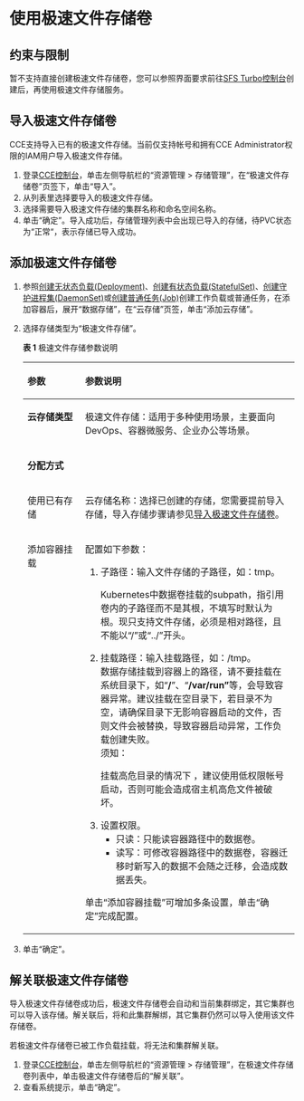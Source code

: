 # 使用极速文件存储卷<a name="cce_01_0271"></a>

## 约束与限制<a name="section121371740152514"></a>

暂不支持直接创建极速文件存储卷，您可以参照界面要求前往[SFS Turbo控制台](https://storage.huaweicloud.com/sfs/?locale=zh-cn#/sfsnew/create)创建后，再使用极速文件存储服务。

## 导入极速文件存储卷<a name="section57261325121712"></a>

CCE支持导入已有的极速文件存储。当前仅支持帐号和拥有CCE Administrator权限的IAM用户导入极速文件存储。

1.  登录[CCE控制台](https://console.huaweicloud.com/cce2.0/?utm_source=helpcenter)，单击左侧导航栏的“资源管理 \> 存储管理”，在“极速文件存储卷”页签下，单击“导入”。
2.  从列表里选择要导入的极速文件存储。
3.  选择需要导入极速文件存储的集群名称和命名空间名称。
4.  单击“确定”。导入成功后，存储管理列表中会出现已导入的存储，待PVC状态为“正常“，表示存储已导入成功。

## 添加极速文件存储卷<a name="section1972814252174"></a>

1.  参照[创建无状态负载\(Deployment\)](创建无状态负载(Deployment).md)、[创建有状态负载\(StatefulSet\)](创建有状态负载(StatefulSet).md)、[创建守护进程集\(DaemonSet\)](创建守护进程集(DaemonSet).md)或[创建普通任务\(Job\)](创建普通任务(Job).md)创建工作负载或普通任务，在添加容器后，展开“数据存储”，在“云存储”页签，单击“添加云存储”。
2.  选择存储类型为“极速文件存储”。

    **表 1**  极速文件存储参数说明

    <a name="table106329214305"></a>
    <table><thead align="left"><tr id="row563314217308"><th class="cellrowborder" valign="top" width="21.22%" id="mcps1.2.3.1.1"><p id="p6980173063015"><a name="p6980173063015"></a><a name="p6980173063015"></a>参数</p>
    </th>
    <th class="cellrowborder" valign="top" width="78.78%" id="mcps1.2.3.1.2"><p id="p159919308305"><a name="p159919308305"></a><a name="p159919308305"></a>参数说明</p>
    </th>
    </tr>
    </thead>
    <tbody><tr id="row1163319233013"><td class="cellrowborder" valign="top" width="21.22%" headers="mcps1.2.3.1.1 "><p id="p115143193013"><a name="p115143193013"></a><a name="p115143193013"></a><strong id="b18953123013"><a name="b18953123013"></a><a name="b18953123013"></a>云存储类型</strong></p>
    </td>
    <td class="cellrowborder" valign="top" width="78.78%" headers="mcps1.2.3.1.2 "><p id="p121516314309"><a name="p121516314309"></a><a name="p121516314309"></a>极速文件存储：适用于多种使用场景，主要面向DevOps、容器微服务、企业办公等场景。</p>
    </td>
    </tr>
    <tr id="row66347223017"><td class="cellrowborder" colspan="2" valign="top" headers="mcps1.2.3.1.1 mcps1.2.3.1.2 "><p id="p16500411311"><a name="p16500411311"></a><a name="p16500411311"></a><strong id="b1545413118"><a name="b1545413118"></a><a name="b1545413118"></a>分配方式</strong></p>
    </td>
    </tr>
    <tr id="row176349219305"><td class="cellrowborder" valign="top" width="21.22%" headers="mcps1.2.3.1.1 "><p id="p76314443112"><a name="p76314443112"></a><a name="p76314443112"></a>使用已有存储</p>
    </td>
    <td class="cellrowborder" valign="top" width="78.78%" headers="mcps1.2.3.1.2 "><p id="p106916420316"><a name="p106916420316"></a><a name="p106916420316"></a>云存储名称：选择已创建的存储，您需要提前导入存储，导入存储步骤请参见<a href="#section57261325121712">导入极速文件存储卷</a>。</p>
    </td>
    </tr>
    <tr id="row96341218301"><td class="cellrowborder" valign="top" width="21.22%" headers="mcps1.2.3.1.1 "><p id="p27719473117"><a name="p27719473117"></a><a name="p27719473117"></a>添加容器挂载</p>
    </td>
    <td class="cellrowborder" valign="top" width="78.78%" headers="mcps1.2.3.1.2 "><p id="p4174161519591"><a name="p4174161519591"></a><a name="p4174161519591"></a>配置如下参数：</p>
    <a name="ol14514160165311"></a><a name="ol14514160165311"></a><ol id="ol14514160165311"><li>子路径：输入文件存储的子路径，如：tmp。<p id="p1623933918316"><a name="p1623933918316"></a><a name="p1623933918316"></a>Kubernetes中数据卷挂载的subpath，指引用卷内的子路径而不是其根，不填写时默认为根。现只支持文件存储，必须是相对路径，且不能以“/”或“../”开头。</p>
    </li><li>挂载路径：输入挂载路径，如：/tmp。<div class="p" id="p45501641058"><a name="p45501641058"></a><a name="p45501641058"></a>数据存储挂载到容器上的路径，请不要挂载在系统目录下，如“<strong id="b1856425415417"><a name="b1856425415417"></a><a name="b1856425415417"></a>/</strong>”、“<strong id="b556495410418"><a name="b556495410418"></a><a name="b556495410418"></a>/var/run”</strong>等，会导致容器异常。建议挂载在空目录下，若目录不为空，请确保目录下无影响容器启动的文件，否则文件会被替换，导致容器启动异常，工作负载创建失败。<div class="notice" id="note8564354147"><a name="note8564354147"></a><a name="note8564354147"></a><span class="noticetitle"> 须知： </span><div class="noticebody"><p id="p85554241956"><a name="p85554241956"></a><a name="p85554241956"></a>挂载高危目录的情况下 ，建议使用低权限帐号启动，否则可能会造成宿主机高危文件被破坏。</p>
    </div></div>
    </div>
    </li><li>设置权限。<a name="ul1651480165315"></a><a name="ul1651480165315"></a><ul id="ul1651480165315"><li>只读：只能读容器路径中的数据卷。</li><li>读写：可修改容器路径中的数据卷，容器迁移时新写入的数据不会随之迁移，会造成数据丢失。</li></ul>
    </li></ol>
    <p id="p165839491213"><a name="p165839491213"></a><a name="p165839491213"></a>单击<span class="uicontrol" id="uicontrol14826429075"><a name="uicontrol14826429075"></a><a name="uicontrol14826429075"></a>“添加容器挂载”</span>可增加多条设置，单击<span class="uicontrol" id="uicontrol1057018318418"><a name="uicontrol1057018318418"></a><a name="uicontrol1057018318418"></a>“确定”</span>完成配置。</p>
    </td>
    </tr>
    </tbody>
    </table>

3.  单击“确定”。

## 解关联极速文件存储卷<a name="section11728182512178"></a>

导入极速文件存储卷成功后，极速文件存储卷会自动和当前集群绑定，其它集群也可以导入该存储。解关联后，将和此集群解绑，其它集群仍然可以导入使用该文件存储卷。

若极速文件存储卷已被工作负载挂载，将无法和集群解关联。

1.  登录[CCE控制台](https://console.huaweicloud.com/cce2.0/?utm_source=helpcenter)，单击左侧导航栏的“资源管理 \> 存储管理”，在极速文件存储卷列表中，单击极速文件存储卷后的“解关联”。
2.  查看系统提示，单击“确定”。

